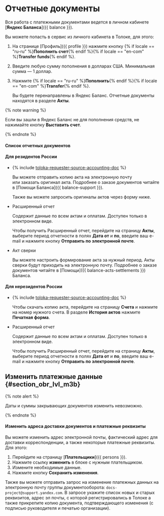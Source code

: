 # Отчетные документы

Вся работа с платежными документами ведется в личном кабинете [**Яндекс Баланса**]({{ balance }}).

Вы можете попасть в сервис из личного кабинета в Толоке, для этого:

1. На странице [Профиль]({{ profile }}) нажмите кнопку {% if locale == "ru-ru" %}**Пополнить счет**{% endif %}{% if locale == "en-com" %}**Transfer funds**{% endif %}.

1. Введите любую сумму пополнения в долларах США. Минимальная сумма — 1 доллар.
1. Нажмите {% if locale == "ru-ru" %}**Пополнить**{% endif %}{% if locale == "en-com" %}**Transfer**{% endif %}.

    Вы будете перенаправлены в Яндекс Баланс. Отчетные документы находятся в разделе **Акты**.


{% note warning %}

Если вы зашли в Яндекс Баланс не для пополнения средств, не нажимайте кнопку **Выставить счет**.

{% endnote %}


#### Список отчетных документов

#### Для резидентов России

- {% include [toloka-requester-source-accounting-doc](../_includes/toloka-requester-source/id-toloka-requester-source/accounting-doc.md) %}

    Вы можете отправить копию акта на электронную почту или заказать оригинал акта. Подробнее о заказе документов читайте в [Помощи Баланса]({{ balance-support }}).

    Также вы можете запросить оригиналы актов через форму ниже.

- Расширенный отчет

    Содержит данные по всем актам и оплатам. Доступен только в электронном виде.

    Чтобы получить Расширенный отчет, перейдите на страницу **Акты**, выберите период отчетности в полях **Дата от** и **по**, введите ваш e-mail и нажмите кнопку **Отправить по электронной почте**.

- Акт сверки

    Вы можете настроить формирование акта за нужный период. Акты сверки будут приходить на электронную почту. Подробнее о заказе документов читайте в [Помощи]({{ balance-acts-settlements }}) Баланса.


#### Для нерезидентов России

- {% include [toloka-requester-source-accounting-doc](../_includes/toloka-requester-source/id-toloka-requester-source/accounting-doc.md) %}

    Чтобы скачать копию акта, перейдите на страницу **Счета** и нажмите на номер нужного счета. В разделе **История актов** нажмите **Печатная форма**.

- Расширенный отчет

    Содержит данные по всем актам и оплатам. Доступен только в электронном виде.

    Чтобы получить Расширенный отчет, перейдите на страницу **Акты**, выберите период отчетности в полях **Дата от** и **по**, введите ваш e-mail и нажмите кнопку **Отправить по электронной почте**.

## Изменить платежные данные {#section_obr_lvl_m3b}

{% note alert %}

Даты и суммы закрывающих документов изменить невозможно.

{% endnote %}


#### Изменить адреса доставки документов и платежные реквизиты
Вы можете изменить адрес электронной почты, фактический адрес для доставки корреспонденции, а также некоторые платежные реквизиты. Для этого:
1. Перейдите на страницу [**Плательщики**]({{ persons }}).
1. Нажмите ссылку **изменить** в блоке с нужным плательщиком.
1. Измените необходимые данные.
1. Нажмите кнопку **Сохранить изменения**.

Также вы можете отправить запрос на изменение платежных данных на электронную почту группы документооборота: `docs-project@support.yandex.com`. В запросе укажите список новых и старых реквизитов, адрес эл почты, с которой регистрировались в Толоке а также прикрепите копию документа, подтверждающего изменения (с подписью руководителя и печатью организации).
